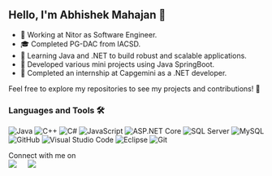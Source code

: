 ## Hello, I'm Abhishek Mahajan 👋
- 🏢 Working at Nitor as Software Engineer.
- 🎓 Completed PG-DAC from IACSD.
- 🌱 Learning Java and .NET to build robust and scalable applications.
- 🚀 Developed various mini projects using Java SpringBoot.
- 💼 Completed an internship at Capgemini as a .NET developer.

Feel free to explore my repositories to see my projects and contributions! 🚀


### Languages and Tools 🛠 

![Java](https://img.shields.io/badge/-Java-5B4638?style=flat-square&logo=java&logoColor=ffffff)
![C++](https://img.shields.io/badge/-C++-00599C?style=flat-square&logo=c%2B%2B&logoColor=ffffff)
![C#](https://img.shields.io/badge/-C%23-239120?style=flat-square&logo=c-sharp&logoColor=ffffff)
![JavaScript](https://img.shields.io/badge/-JavaScript-F7DF1C?style=flat-square&logo=javascript&logoColor=000000)
![ASP.NET Core](https://img.shields.io/badge/-ASP.NET%20Core-512BD4?style=flat-square&logo=dot-net&logoColor=ffffff)
![SQL Server](https://img.shields.io/badge/-SQL%20Server-CC2927?style=flat-square&logo=microsoft-sql-server&logoColor=ffffff)
![MySQL](https://img.shields.io/badge/-MySQL-4479A1?style=flat-square&logo=mysql&logoColor=ffffff)
![GitHub](https://img.shields.io/badge/-GitHub-181717?style=flat-square&logo=github)
![Visual Studio Code](https://img.shields.io/badge/-VS%20Code-007ACC?style=flat-square&logo=visual-studio-code&logoColor=ffffff)
![Eclipse](https://img.shields.io/badge/-Eclipse-2C2255?style=flat-square&logo=eclipse&logoColor=ffffff)
![Git](https://img.shields.io/badge/-Git-F05032?style=flat-square&logo=git&logoColor=ffffff)

<p>Connect with me on
<br>	
<a target="_blank" href="https://www.linkedin.com/in/abhishek-mahajan-403886212/"><img src="https://img.shields.io/badge/-LinkedIn-0077B5?style=for-the-badge&logo=Linkedin&logoColor=white"></img></a>
&emsp;
<a target="_blank" href="mailto:abhishekmahajan589@gmail.com"
><img src="https://img.shields.io/badge/-Gmail-D14836?style=for-the-badge&logo=Gmail&logoColor=white"></img></a>
&emsp;
